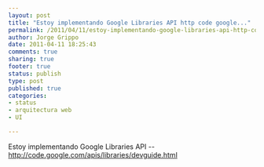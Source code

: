 ```yaml
--- 
layout: post
title: "Estoy implementando Google Libraries API http code google..."
permalink: /2011/04/11/estoy-implementando-google-libraries-api-http-code-google/index.html
author: Jorge Grippo
date: 2011-04-11 18:25:43
comments: true
sharing: true
footer: true
status: publish
type: post
published: true
categories: 
- status
- arquitectura web
- UI

---
```

<!-- 181 -->
Estoy implementando Google Libraries API -- http://code.google.com/apis/libraries/devguide.html

